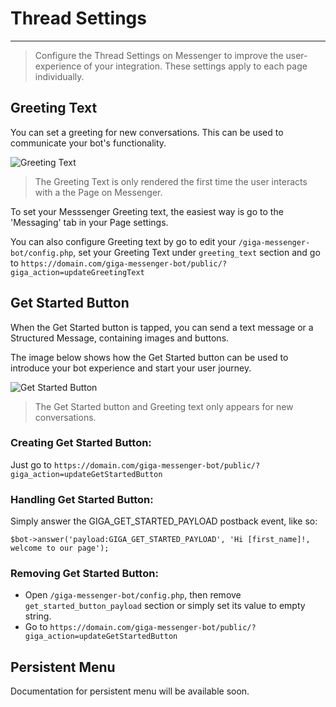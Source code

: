 # Thread Settings
---
> Configure the Thread Settings on Messenger to improve the user-experience of your integration. These settings apply to each page individually.


## Greeting Text
You can set a greeting for new conversations. This can be used to communicate your bot's functionality.

![Greeting Text](https://scontent-hkg3-1.xx.fbcdn.net/t39.2365-6/13509175_122152928211838_1175374788_n.png)

> The Greeting Text is only rendered the first time the user interacts with a the Page on Messenger.

To set your Messsenger Greeting text, the easiest way is go to the 'Messaging' tab in your Page settings.

You can also configure Greeting text by go to edit your `/giga-messenger-bot/config.php`, set your Greeting Text under `greeting_text` section and go to `https://domain.com/giga-messenger-bot/public/?giga_action=updateGreetingText`

## Get Started Button
When the Get Started button is tapped, you can send a text message or a Structured Message, containing images and buttons.

The image below shows how the Get Started button can be used to introduce your bot experience and start your user journey.

![Get Started Button](https://scontent-hkg3-1.xx.fbcdn.net/t39.2365-6/13509249_1759503700982612_770421812_n.png)

> The Get Started button and Greeting text only appears for new conversations.

### Creating Get Started Button: 

Just go to `https://domain.com/giga-messenger-bot/public/?giga_action=updateGetStartedButton`

### Handling Get Started Button:
Simply answer the GIGA_GET_STARTED_PAYLOAD postback event, like so:

```
$bot->answer('payload:GIGA_GET_STARTED_PAYLOAD', 'Hi [first_name]!, welcome to our page');
```

### Removing Get Started Button:
- Open `/giga-messenger-bot/config.php`, then remove `get_started_button_payload` section or simply set its value to empty string.
- Go to `https://domain.com/giga-messenger-bot/public/?giga_action=updateGetStartedButton`

## Persistent Menu
Documentation for persistent menu will be available soon.
